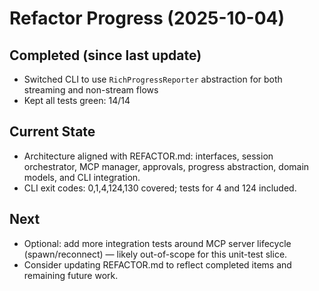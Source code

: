 # Refactor Progress (2025-10-04)

## Completed (since last update)
- Switched CLI to use `RichProgressReporter` abstraction for both streaming and non-stream flows
- Kept all tests green: 14/14

## Current State
- Architecture aligned with REFACTOR.md: interfaces, session orchestrator, MCP manager, approvals, progress abstraction, domain models, and CLI integration.
- CLI exit codes: 0,1,4,124,130 covered; tests for 4 and 124 included.

## Next
- Optional: add more integration tests around MCP server lifecycle (spawn/reconnect) — likely out-of-scope for this unit-test slice.
- Consider updating REFACTOR.md to reflect completed items and remaining future work.
